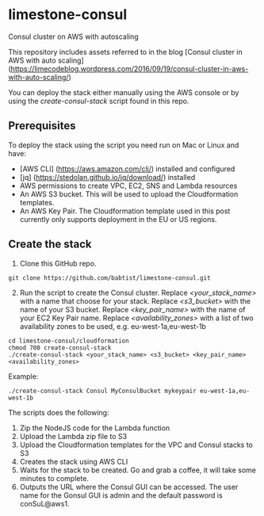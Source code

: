 # limestone-consul
Consul cluster on AWS with autoscaling

This repository includes assets referred to in the blog [Consul cluster in AWS with auto scaling] (https://limecodeblog.wordpress.com/2016/09/19/consul-cluster-in-aws-with-auto-scaling/)

You can deploy the stack either manually using the AWS console or by using the *create-consul-stack* script found in this repo.

##  Prerequisites
To deploy the stack using the script you need run on Mac or Linux and have:

- [AWS CLI] (https://aws.amazon.com/cli/) installed and configured
- [jq] (https://stedolan.github.io/jq/download/) installed
- AWS permissions to create VPC, EC2, SNS and Lambda resources
- An AWS S3 bucket. This will be used to upload the Cloudformation templates.
- An AWS Key Pair.
The Cloudformation template used in this post currently only supports deployment in the EU or US regions.

## Create the stack
1. Clone this GitHub repo.
```
git clone https://github.com/babtist/limestone-consul.git
```
2. Run the script to create the Consul cluster. Replace *&lt;your_stack_name&gt;* with a name that choose for your stack. Replace *&lt;s3_bucket&gt;* with the name of your S3 bucket. Replace *&lt;key_pair_name&gt;* with the name of your EC2 Key Pair name. Replace *&lt;availability_zones&gt;* with a list of two availability zones to be used, e.g. eu-west-1a,eu-west-1b
```
cd limestone-consul/cloudformation
chmod 700 create-consul-stack
./create-consul-stack <your_stack_name> <s3_bucket> <key_pair_name> <availability_zones>
```
Example:
```
./create-consul-stack Consul MyConsulBucket mykeypair eu-west-1a,eu-west-1b
```
The scripts does the following:

1. Zip the NodeJS code for the Lambda function
2. Upload the Lambda zip file to S3
3. Upload the Cloudformation templates for the VPC and Consul stacks to S3
4. Creates the stack using AWS CLI
5. Waits for the stack to be created. Go and grab a coffee, it will take some minutes to complete.
6. Outputs the URL where the Consul GUI can be accessed. The user name for the Gonsul GUI is admin and the default password is conSuL@aws1.
